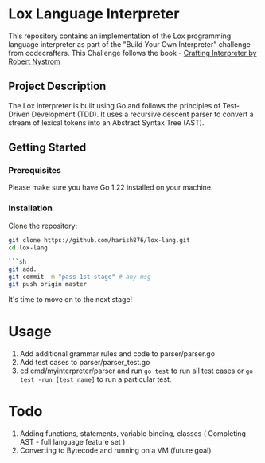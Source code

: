 # Lox Language Interpreter

This repository contains an implementation of the Lox programming language interpreter as part of the "Build Your Own Interpreter" challenge from codecrafters.
This Challenge follows the book - [Crafting Interpreter by Robert Nystrom](https://craftinginterpreters.com)

## Project Description

The Lox interpreter is built using Go and follows the principles of Test-Driven Development (TDD). It uses a recursive descent parser to convert a stream of lexical tokens into an Abstract Syntax Tree (AST).

## Getting Started

### Prerequisites

Please make sure you have Go 1.22 installed on your machine.

### Installation

Clone the repository:
```sh
git clone https://github.com/harish876/lox-lang.git
cd lox-lang

```sh
git add.
git commit -m "pass 1st stage" # any msg
git push origin master
```

It's time to move on to the next stage!

# Usage
1. Add additional grammar rules and code to parser/parser.go
2. Add test cases to parser/parser_test.go
3. cd cmd/myinterpreter/parser and run ```go test``` to run all test cases or ```go test -run [test_name]``` to run a particular test.


# Todo
1. Adding functions, statements, variable binding, classes ( Completing AST - full language feature set ) 
2. Converting to Bytecode and running on a VM (future goal) 


